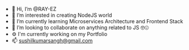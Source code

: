 - 👋 Hi, I’m @RAY-EZ
- 👀 I’m interested in creating NodeJS world
- 🌱 I’m currently learning Microservices Architecture and Frontend Stack
- 💞️ I’m looking to collaborate on anything related to JS 🤓😍
- ⚙️  I'm currently working on my Portfolio
- 📫 sushilkumarsangh@gmail.com

<!---
RAY-EZ/RAY-EZ is a ✨ special ✨ repository because its `README.md` (this file) appears on your GitHub profile.
You can click the Preview link to take a look at your changes.
--->
